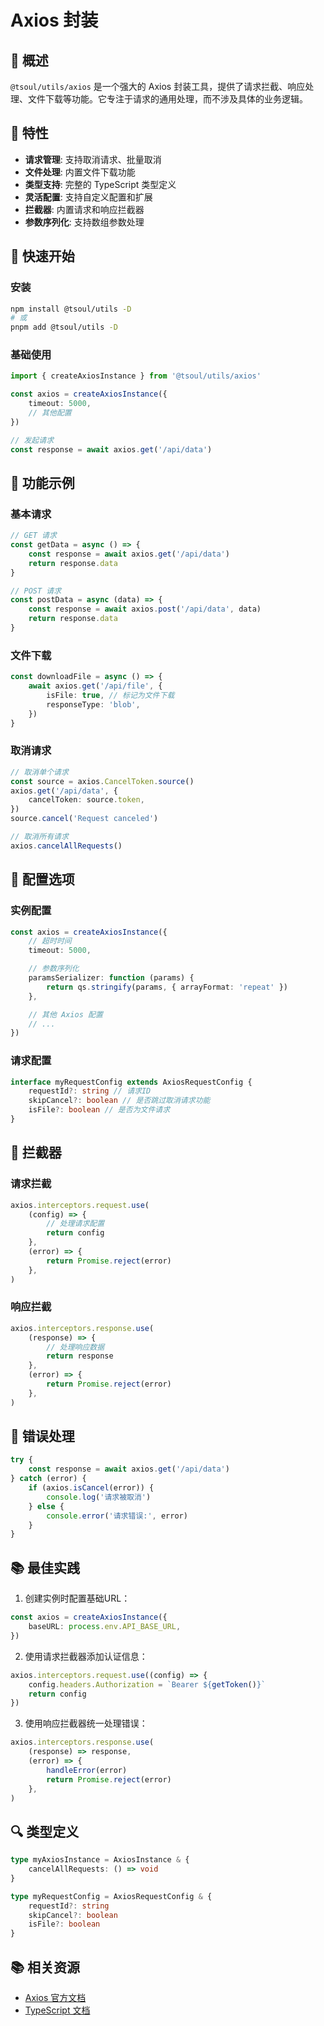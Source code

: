 # Axios 封装

## 📖 概述

`@tsoul/utils/axios` 是一个强大的 Axios 封装工具，提供了请求拦截、响应处理、文件下载等功能。它专注于请求的通用处理，而不涉及具体的业务逻辑。

## 🎯 特性

- **请求管理**: 支持取消请求、批量取消
- **文件处理**: 内置文件下载功能
- **类型支持**: 完整的 TypeScript 类型定义
- **灵活配置**: 支持自定义配置和扩展
- **拦截器**: 内置请求和响应拦截器
- **参数序列化**: 支持数组参数处理

## 🚀 快速开始

### 安装

```bash
npm install @tsoul/utils -D
# 或
pnpm add @tsoul/utils -D
```

### 基础使用

```typescript
import { createAxiosInstance } from '@tsoul/utils/axios'

const axios = createAxiosInstance({
	timeout: 5000,
	// 其他配置
})

// 发起请求
const response = await axios.get('/api/data')
```

## 📝 功能示例

### 基本请求

```typescript
// GET 请求
const getData = async () => {
	const response = await axios.get('/api/data')
	return response.data
}

// POST 请求
const postData = async (data) => {
	const response = await axios.post('/api/data', data)
	return response.data
}
```

### 文件下载

```typescript
const downloadFile = async () => {
	await axios.get('/api/file', {
		isFile: true, // 标记为文件下载
		responseType: 'blob',
	})
}
```

### 取消请求

```typescript
// 取消单个请求
const source = axios.CancelToken.source()
axios.get('/api/data', {
	cancelToken: source.token,
})
source.cancel('Request canceled')

// 取消所有请求
axios.cancelAllRequests()
```

## 🔧 配置选项

### 实例配置

```typescript
const axios = createAxiosInstance({
	// 超时时间
	timeout: 5000,

	// 参数序列化
	paramsSerializer: function (params) {
		return qs.stringify(params, { arrayFormat: 'repeat' })
	},

	// 其他 Axios 配置
	// ...
})
```

### 请求配置

```typescript
interface myRequestConfig extends AxiosRequestConfig {
	requestId?: string // 请求ID
	skipCancel?: boolean // 是否跳过取消请求功能
	isFile?: boolean // 是否为文件请求
}
```

## 🎨 拦截器

### 请求拦截

```typescript
axios.interceptors.request.use(
	(config) => {
		// 处理请求配置
		return config
	},
	(error) => {
		return Promise.reject(error)
	},
)
```

### 响应拦截

```typescript
axios.interceptors.response.use(
	(response) => {
		// 处理响应数据
		return response
	},
	(error) => {
		return Promise.reject(error)
	},
)
```

## 🚨 错误处理

```typescript
try {
	const response = await axios.get('/api/data')
} catch (error) {
	if (axios.isCancel(error)) {
		console.log('请求被取消')
	} else {
		console.error('请求错误:', error)
	}
}
```

## 📚 最佳实践

1. 创建实例时配置基础URL：

```typescript
const axios = createAxiosInstance({
	baseURL: process.env.API_BASE_URL,
})
```

2. 使用请求拦截器添加认证信息：

```typescript
axios.interceptors.request.use((config) => {
	config.headers.Authorization = `Bearer ${getToken()}`
	return config
})
```

3. 使用响应拦截器统一处理错误：

```typescript
axios.interceptors.response.use(
	(response) => response,
	(error) => {
		handleError(error)
		return Promise.reject(error)
	},
)
```

## 🔍 类型定义

```typescript
type myAxiosInstance = AxiosInstance & {
	cancelAllRequests: () => void
}

type myRequestConfig = AxiosRequestConfig & {
	requestId?: string
	skipCancel?: boolean
	isFile?: boolean
}
```

## 📚 相关资源

- [Axios 官方文档](https://axios-http.com/)
- [TypeScript 文档](https://www.typescriptlang.org/)
